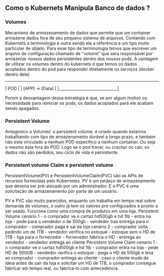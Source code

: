 
## Como o Kubernets Manipula Banco de dados ?


### Volumes 
Mecanismo de armazenamento de dados que permite que um container armazene dados fora de seu pequeno sistema de arquivos. Contando com Kubernets a terminologia é outra sendo ela a referência a um tipo muito particular de objeto. Para esse tipo de terminologia temos que escrever um arquivo de configuração chamado de "volume" que sera responsável por armazenar nossos dados persistentes dentro dos nossos pods. A vantagem de utilizar os volumes dentro do kubernets é que temos os dados acoplados dentro do pod para responder diretamente os serviços (docker dentro dele)

 ______________________________
|           POD                | 
|      [APP] -> [Data]         |
|______________________________|

Porem a desvantagem dessa estratégia é que, se por algum motivo ou necessidade para reiniciar os pods, os dados acoplados para ele acabam sendo apagados.

### Persistent Volume

Antagonico a Volumes' o persistent volume, é criado quando estamos trabalhando com tipo de armazenamento durável a longo prazo, e também não esta vinculado a nenhum POD especifico a nenhum container. Ou seja o mesmo esta fora do POD.
Logo se o pod travar, ou crachar ou cair, os dados não são perdidos, seu ciclo de vida é persistente.

### Persistent volume Claim x persistent volume

PersistentVolume(PV) e PersistentVolumeClaim(PVC) são as APIs de recursos fornecidas pelo Kubernetes. PV é um pedaço de armazenamento que deveria ser pré-alocado por um administrador. E o PVC é uma solicitação de armazenamento por parte de um usuário.

PV e PVC são muito parecidos, enquanto um trabalha em tempo real sobre demanda de volumes, o outro já tem os valores pre configurados e pronto a ser usado. Funciona como uma compra de produtos em uma loja. 
    Persistent Volume
        cenário 1
            - o comprador ve o cartaz hd500gb e hd 1tb
            - entra na loja
            - pede para o vendedor o de 500gb
            - vendedor tras entrega para o comprador
            - comprador paga e sai da loja
        cenário 2
            - comprador volta pedindo um de 1TB
            - vendedor verifica no estoque
            - estoque sem o HD de 1TB
            - liga para o fornecedor
            - fornecedor fabrica o HD
            - entrega ao vendedor
            - vendedor entrega ao cliente
    Persistent Volume Claim
        cenario 1
            - o comprador ve o cartaz hd500gb e hd 1tb
            - comprador entra na loja
            - pede HD de 500GB
            - vendedor verifica o estoque
            - pega o HD de 500gb e leva ao comprador
            - comprador entrega ao cliente
            - caso o cliente mude de ideia antes de sair da loja e solicitar um HD de 1TB, o comprador consegue fabricar em tempo real, ou fabrica-lo com antecedencia.     

